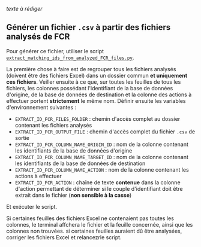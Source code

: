 
_texte à rédiger_

## Générer un fichier `.csv` à partir des fichiers analysés de FCR

Pour générer ce fichier, utiliser le script [`extract_matching_ids_from_analyzed_FCR_files.py`](./scripts/extract_matching_ids_from_analyzed_FCR_files.py).

La première chose à faire est de regrouper tous les fichiers analysés (doivent être des fichiers Excel) dans un dossier commun __et uniquement ces fichiers__.
Veiller ensuite à ce que, sur toutes les feuilles de tous les fichiers, les colonnes possédant l'identifiant de la base de données d'origine, de la base de données de destination et la colonne des actions à effectuer portent __strictement__ le même nom.
Définir ensuite les variables d'environnement suivantes :

* `EXTRACT_ID_FCR_FILES_FOLDER` : chemin d'accès complet au dossier contenant les fichiers analysés
* `EXTRACT_ID_FCR_OUTPUT_FILE` : chemin d'accès complet du fichier `.csv` de sortie
* `EXTRACT_ID_FCR_COLUMN_NAME_ORIGIN_ID` : nom de la colonne contenant les identifiants de la base de données d'origine
* `EXTRACT_ID_FCR_COLUMN_NAME_TARGET_ID` : nom de la colonne contenant les identifiants de la base de données de destination
* `EXTRACT_ID_FCR_COLUMN_NAME_ACTION` : nom de la colonne contenant les actions à effectuer
* `EXTRACT_ID_FCR_ACTION` : chaîne de texte __contenue__ dans la colonne d'action permettant de déterminer si le couple d'identifiant doit être extrait dans le fichier (__non sensible à la casse__)

Et exécuter le script.

Si certaines feuilles des fichiers Excel ne contenaient pas toutes les colonnes, le terminal affchera le fichier et la feuille concernée, ainsi que les colonnes non trouvées.
si certaines feuilles auraient dû être analysées, corriger les fichiers Excel et relancezrle script.